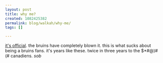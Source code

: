 ```yaml
---
layout: post
title: why me?
created: 1082425382
permalink: blog/walkah/why-me/
tags: []

---
```

<a href="http://tsn.ca/nhl/playoffs/matchup.asp?match=9171&#38;more=9172&#38;round=9149">it's official</a>. the bruins have completely blown it. this is what sucks about being a bruins fans. it's years like these. twice in three years to the $*#@)#(# canadiens. *sob*
